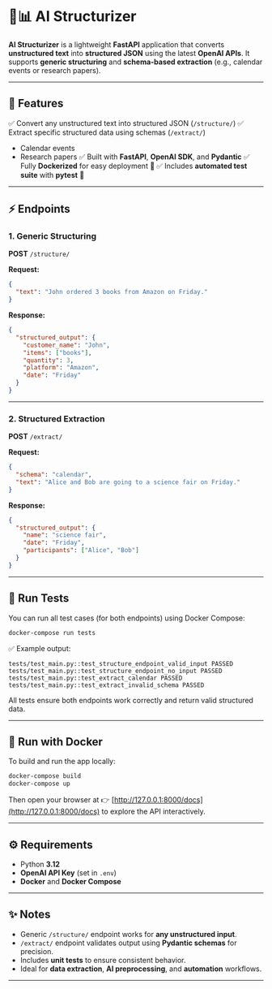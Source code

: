 
# 🧠📊 AI Structurizer

**AI Structurizer** is a lightweight **FastAPI** application that converts **unstructured text** into **structured JSON** using the latest **OpenAI APIs**.
It supports **generic structuring** and **schema-based extraction** (e.g., calendar events or research papers).

---

## 🚀 Features

✅ Convert any unstructured text into structured JSON (`/structure/`)
✅ Extract specific structured data using schemas (`/extract/`)

* Calendar events
* Research papers
  ✅ Built with **FastAPI**, **OpenAI SDK**, and **Pydantic**
  ✅ Fully **Dockerized** for easy deployment 🐳
  ✅ Includes **automated test suite** with **pytest** 🧪

---

## ⚡ Endpoints

### 1. **Generic Structuring**

**POST** `/structure/`

**Request:**

```json
{
  "text": "John ordered 3 books from Amazon on Friday."
}
```

**Response:**

```json
{
  "structured_output": {
    "customer_name": "John",
    "items": ["books"],
    "quantity": 3,
    "platform": "Amazon",
    "date": "Friday"
  }
}
```

---

### 2. **Structured Extraction**

**POST** `/extract/`

**Request:**

```json
{
  "schema": "calendar",
  "text": "Alice and Bob are going to a science fair on Friday."
}
```

**Response:**

```json
{
  "structured_output": {
    "name": "science fair",
    "date": "Friday",
    "participants": ["Alice", "Bob"]
  }
}
```

---

## 🧪 Run Tests

You can run all test cases (for both endpoints) using Docker Compose:

```bash
docker-compose run tests
```

✅ Example output:

```
tests/test_main.py::test_structure_endpoint_valid_input PASSED
tests/test_main.py::test_structure_endpoint_no_input PASSED
tests/test_main.py::test_extract_calendar PASSED
tests/test_main.py::test_extract_invalid_schema PASSED
```

All tests ensure both endpoints work correctly and return valid structured data.

---

## 🐳 Run with Docker

To build and run the app locally:

```bash
docker-compose build
docker-compose up
```

Then open your browser at 👉 [http://127.0.0.1:8000/docs](http://127.0.0.1:8000/docs) to explore the API interactively.

---

## ⚙️ Requirements

* Python **3.12**
* **OpenAI API Key** (set in `.env`)
* **Docker** and **Docker Compose**

---

## ✨ Notes

* Generic `/structure/` endpoint works for **any unstructured input**.
* `/extract/` endpoint validates output using **Pydantic schemas** for precision.
* Includes **unit tests** to ensure consistent behavior.
* Ideal for **data extraction**, **AI preprocessing**, and **automation** workflows.

---

